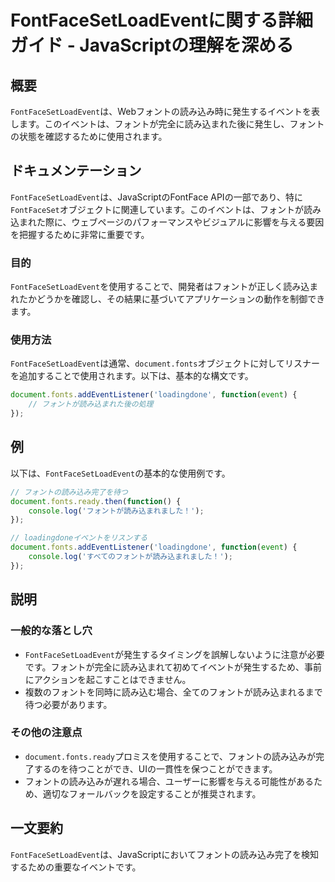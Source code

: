 <!--
Meta Description: # FontFaceSetLoadEventに関する詳細ガイド - JavaScriptの理解を深める ## 概要 `FontFaceSetLoadEvent`は、Webフォントの読み込み時に発生するイベントを表します。このイベントは、フォントが完全に読み込まれた後に発生し、フォントの状態を確認する...
Meta Keywords: fontfacesetloadevent, document, fonts, function, このイベントは
-->

# FontFaceSetLoadEventに関する詳細ガイド - JavaScriptの理解を深める

## 概要
`FontFaceSetLoadEvent`は、Webフォントの読み込み時に発生するイベントを表します。このイベントは、フォントが完全に読み込まれた後に発生し、フォントの状態を確認するために使用されます。

## ドキュメンテーション
`FontFaceSetLoadEvent`は、JavaScriptのFontFace APIの一部であり、特に`FontFaceSet`オブジェクトに関連しています。このイベントは、フォントが読み込まれた際に、ウェブページのパフォーマンスやビジュアルに影響を与える要因を把握するために非常に重要です。

### 目的
`FontFaceSetLoadEvent`を使用することで、開発者はフォントが正しく読み込まれたかどうかを確認し、その結果に基づいてアプリケーションの動作を制御できます。

### 使用方法
`FontFaceSetLoadEvent`は通常、`document.fonts`オブジェクトに対してリスナーを追加することで使用されます。以下は、基本的な構文です。

```javascript
document.fonts.addEventListener('loadingdone', function(event) {
    // フォントが読み込まれた後の処理
});
```

## 例
以下は、`FontFaceSetLoadEvent`の基本的な使用例です。

```javascript
// フォントの読み込み完了を待つ
document.fonts.ready.then(function() {
    console.log('フォントが読み込まれました！');
});

// loadingdoneイベントをリスンする
document.fonts.addEventListener('loadingdone', function(event) {
    console.log('すべてのフォントが読み込まれました！');
});
```

## 説明
### 一般的な落とし穴
- `FontFaceSetLoadEvent`が発生するタイミングを誤解しないように注意が必要です。フォントが完全に読み込まれて初めてイベントが発生するため、事前にアクションを起こすことはできません。
- 複数のフォントを同時に読み込む場合、全てのフォントが読み込まれるまで待つ必要があります。

### その他の注意点
- `document.fonts.ready`プロミスを使用することで、フォントの読み込みが完了するのを待つことができ、UIの一貫性を保つことができます。
- フォントの読み込みが遅れる場合、ユーザーに影響を与える可能性があるため、適切なフォールバックを設定することが推奨されます。

## 一文要約
`FontFaceSetLoadEvent`は、JavaScriptにおいてフォントの読み込み完了を検知するための重要なイベントです。
